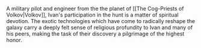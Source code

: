 A military pilot and engineer from the the planet of [[The Cog-Priests of Volkov|Volkov]], Ivan's participation in the hunt is a matter of spiritual devotion. The exotic technologies which have come to radically reshape the galaxy carry a deeply felt sense of religious profundity to Ivan and many of his peers, making the task of their discovery a pilgrimage of the highest honor. 